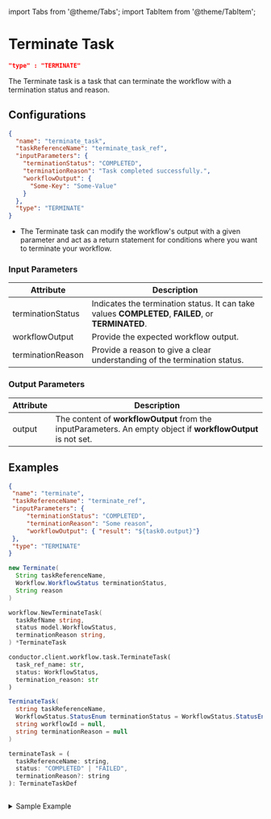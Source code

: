 import Tabs from '@theme/Tabs';
import TabItem from '@theme/TabItem';

# Terminate Task

 ```json
 "type" : "TERMINATE"
 ```

The Terminate task is a task that can terminate the workflow with a termination status and reason.

## Configurations

```json
{
  "name": "terminate_task",
  "taskReferenceName": "terminate_task_ref",
  "inputParameters": {
    "terminationStatus": "COMPLETED",
    "terminationReason": "Task completed successfully.",
    "workflowOutput": {
      "Some-Key": "Some-Value"
    }
  },
  "type": "TERMINATE"
}
```
* The Terminate task can modify the workflow's output with a given parameter and act as a return statement for conditions where you want to terminate your workflow.

### Input Parameters

| Attribute         | Description                                                                                        |
| ----------------- | -------------------------------------------------------------------------------------------------- |
| terminationStatus | Indicates the termination status. It can take values **COMPLETED**, **FAILED**, or **TERMINATED**. |
| workflowOutput    | Provide the expected workflow output.                                                              |
| terminationReason | Provide a reason to give a clear understanding of the termination status.                          |

### Output Parameters

| Attribute | Description                                                                                                   |
| --------- | ------------------------------------------------------------------------------------------------------------- |
| output    | The content of **workflowOutput** from the inputParameters. An empty object if **workflowOutput** is not set. |

## Examples

<Tabs>
<TabItem value="JSON"  lable="JSON">

```json
{
 "name": "terminate",
 "taskReferenceName": "terminate_ref",
 "inputParameters": {
     "terminationStatus": "COMPLETED",
     "terminationReason": "Some reason",
     "workflowOutput": { "result": "${task0.output}"}
 },
 "type": "TERMINATE"
}
```

</TabItem>
<TabItem value="Java" label="Java">

```java
new Terminate(
  String taskReferenceName, 
  Workflow.WorkflowStatus terminationStatus, 
  String reason
)
```

</TabItem>
<TabItem value="Golang" label="Golang">

```go
workflow.NewTerminateTask(
  taskRefName string, 
  status model.WorkflowStatus, 
  terminationReason string,
) *TerminateTask
```

</TabItem>
<TabItem value="Python" label="Python">

```python
conductor.client.workflow.task.TerminateTask(
  task_ref_name: str, 
  status: WorkflowStatus, 
  termination_reason: str
)
```

</TabItem>
<TabItem value="CSharp" label="CSharp">

```csharp
TerminateTask(
  string taskReferenceName, 
  WorkflowStatus.StatusEnum terminationStatus = WorkflowStatus.StatusEnum.FAILED, 
  string workflowId = null, 
  string terminationReason = null
)
```

</TabItem>
<TabItem value="Javascript" label="Javascript">

```javascript
terminateTask = (
  taskReferenceName: string,
  status: "COMPLETED" | "FAILED",
  terminationReason?: string
): TerminateTaskDef
```

</TabItem>
<TabItem value="Clojure" label="Clojure">

```clojure

```

</TabItem>
</Tabs>

<details><summary>Sample Example</summary>
<p>
Suppose in a workflow, we have to make a decision to ship the courier with the shipping service providers based on input provided while running the workflow. If the input provided while running the workflow does not match with the available shipping providers, then the workflow will fail and return. If the input provided matches, then it goes ahead.
<br/>
Here is a snippet that shows the default switch case terminating the workflow:

```json
{
 "name": "switch_task",
 "taskReferenceName": "switch_task",
 "type": "SWITCH",
 "defaultCase": [
     {
     "name": "terminate",
     "taskReferenceName": "terminate",
     "type": "TERMINATE",
     "inputParameters": {
         "terminationStatus": "FAILED",
         "terminationReason":"Shipping provider not found."
     }     
   }
  ]
}
```

Workflow gets created as shown in the diagram.

![Conductor UI - Workflow Diagram](/img/tutorial/Terminate_Task.png)
</p>
</details>